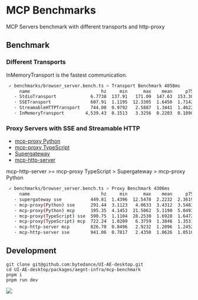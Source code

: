 # MCP Benchmarks

MCP Servers benchmark with different transports and http-proxy

## Benchmark

### Different Transports

InMemoryTransport is the fastest communication.

```bash
 ✓ benchmarks/browser_server.bench.ts > Transport Benchmark 4058ms
     name                           hz     min      max    mean     p75     p99    p995     p999     rme  samples
   · StdioTransport             6.7738  137.91   171.09  147.63  153.30  171.09  171.09   171.09  ±4.98%       10   slowest
   · SSETransport               607.91  1.1195  12.3305  1.6450  1.7142  3.0296  4.4099  12.3305  ±4.89%      309
   · StreamableHTTPTransport    744.00  0.9792   2.5887  1.3441  1.4622  2.4611  2.5009   2.5887  ±2.13%      372
   · InMemoryTransport        4,539.43  0.1513   3.3256  0.2203  0.1890  1.1772  1.2731   1.6463  ±3.60%     2270   fastest
```

### Proxy Servers with SSE and Streamable HTTP

- [mcp-proxy Python](https://github.com/sparfenyuk/mcp-proxy)
- [mcp-proxy TypeScript](https://github.com/punkpeye/mcp-proxy)
- [Supergateway](https://github.com/supercorp-ai/supergateway)
- [mcp-http-server](https://www.npmjs.com/package/mcp-http-server)

mcp-http-server >= mcp-proxy TypeScript > Supergateway > mcp-proxy Python

```bash
 ✓ benchmarks/browser_server.bench.ts > Proxy Benchmark 4306ms
     name                           hz     min      max    mean     p75      p99     p995     p999      rme  samples
   · supergateway sse           449.81  1.4396  12.5478  2.2232  2.3619   6.2867   7.2325  12.5478   ±5.58%      225
   · mcp-proxy(Python) sse      291.44  3.1123   4.0633  3.4312  3.5483   4.0451   4.0633   4.0633   ±0.84%      146
   · mcp-proxy(Python) mcp      195.35  4.1453  21.5062  5.1190  5.0493  21.5062  21.5062  21.5062   ±7.79%       98   slowest
   · mcp-proxy(TypeScript) sse  590.75  1.1104  28.2530  1.6928  1.6472   3.7497   4.3387  28.2530  ±10.92%      296
   · mcp-proxy(TypeScript) mcp  722.24  1.0209   6.3759  1.3846  1.3531   3.9764   5.7205   6.3759   ±4.19%      362
   · mcp-http-server mcp        826.70  0.8496   2.9232  1.2096  1.2452   2.5352   2.6592   2.9232   ±2.64%      414
   · mcp-http-server sse        941.06  0.7817   2.4350  1.0626  1.0510   2.0172   2.0609   2.4350   ±2.34%      471   fastest
```

## Development

```
git clone git@github.com:bytedance/UI-AE-desktop.git
cd UI-AE-desktop/packages/aegnt-infra/mcp-benchmark
pnpm i
pnpm run dev
```

![](https://github.com/user-attachments/assets/8fe4c41c-ea2a-45f3-930a-5abd7f058b67)

